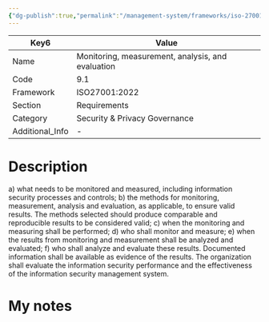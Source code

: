```yaml
---
{"dg-publish":true,"permalink":"/management-system/frameworks/iso-27001-2022/iso-27001-2022-9-1/","tags":["requirement"],"noteIcon":"1"}
---
```



<div><table class="dataview table-view-table"><thead class="table-view-thead"><tr class="table-view-tr-header"><th class="table-view-th"><span>Key</span><span class="dataview small-text">6</span></th><th class="table-view-th"><span>Value</span></th></tr></thead><tbody class="table-view-tbody"><tr><td><span>Name</span></td><td><span>Monitoring, measurement, analysis, and evaluation</span></td></tr><tr><td><span>Code</span></td><td><span>9.1</span></td></tr><tr><td><span>Framework</span></td><td><span>ISO27001:2022</span></td></tr><tr><td><span>Section</span></td><td><span>Requirements</span></td></tr><tr><td><span>Category</span></td><td><span>Security &amp; Privacy Governance</span></td></tr><tr><td><span>Additional_Info</span></td><td><span>-</span></td></tr></tbody></table></div>

# Description

a) what needs to be monitored and measured, including information security processes and controls; 
b) the methods for monitoring, measurement, analysis and evaluation, as applicable, to ensure valid results. The methods selected should produce comparable and reproducible results to be considered valid; 
c) when the monitoring and measuring shall be performed; 
d) who shall monitor and measure; 
e) when the results from monitoring and measurement shall be analyzed and evaluated; 
f) who shall analyze and evaluate these results. 
Documented information shall be available as evidence of the results. 
The organization shall evaluate the information security performance and the effectiveness of the information security management system.

# My notes
